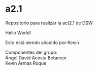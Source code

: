 # a2.1
Repositorio para realizar la act2.1 de DSW  

Hello World!  

Esto está siendo añadido por Kevin

Componentes del grupo:  
Ángel David Acosta Betancor  
Kevin Armas Roque
